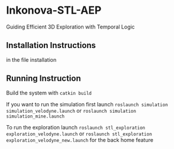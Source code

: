 # Inkonova-STL-AEP
Guiding Efficient 3D Exploration with Temporal Logic

## Installation Instructions
in the file installation

## Running Instruction
Build the system with
```catkin build```

If you want to run the simulation first launch
```roslaunch simulation simulation_velodyne.launch``` 
or
```roslaunch simulation simulation_mine.launch``` 

To run the exploration launch 
```roslaunch stl_exploration exploration_velodyne.launch```
or
```roslaunch stl_exploration exploration_velodyne_new.launch``` for the back home feature
